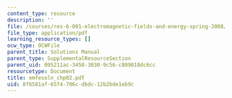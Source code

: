 ```yaml
---
content_type: resource
description: ''
file: /courses/res-6-001-electromagnetic-fields-and-energy-spring-2008/8f6581af65f4706cdbdc12b2bde1eb9c_emfesoln_chp02.pdf
file_type: application/pdf
learning_resource_types: []
ocw_type: OCWFile
parent_title: Solutions Manual
parent_type: SupplementalResourceSection
parent_uid: 095211ac-3458-3030-9c56-c809018dc6cc
resourcetype: Document
title: emfesoln_chp02.pdf
uid: 8f6581af-65f4-706c-dbdc-12b2bde1eb9c
---
```

